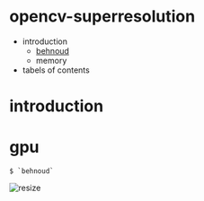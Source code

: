 # opencv-superresolution
* introduction
  * [behnoud](#gpu)
  * memory
* tabels of contents
# introduction
# gpu
```
$ `behnoud`

```
![resize](https://user-images.githubusercontent.com/53394692/103181319-290e1000-48b5-11eb-9adb-5e8858969e79.png)
